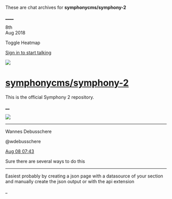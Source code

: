 These are chat archives for **symphonycms/symphony-2**

[__](/symphonycms/symphony-2/archives/2018/08/09)[__](/symphonycms/symphony-2/archives/2018/08/07)

8th  
Aug 2018

Toggle Heatmap

[Sign in to start talking](/login?action=login&button=archive-login)

![](https://avatars-02.gitter.im/group/iv/3/57542c45c43b8c601977197e?s=48)

#  [symphonycms/symphony-2](/symphonycms/symphony-2)

This is the official Symphony 2 repository.

[ __](/orgs/symphonycms/rooms "More symphonycms rooms")

![](https://avatars1.githubusercontent.com/u/4136426?v=4&s=30)

____

Wannes Debusschere

@wdebusschere

[Aug 08
07:43](https://gitter.im/symphonycms/symphony-2?at=5b6a9f3fa9426c705d40a9e1)

Sure there are several ways to do this

____

Easiest probably by creating a json page with a datasource of your section and
manually create the json output or with the api extension

_

